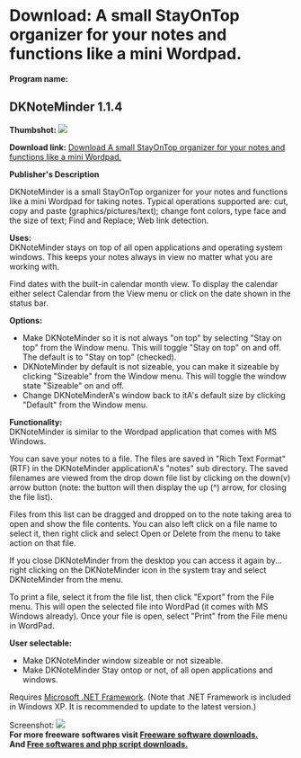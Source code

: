 # Download: A small StayOnTop organizer for your notes and functions like a mini Wordpad.

**Program name:**

## DKNoteMinder 1.1.4

  
**Thumbshot:** ![](http://www.freewarefiles.com/screenshot/dknotemd_md.gif)   
  
**Download link:** [Download A small StayOnTop organizer for your notes and functions like a mini Wordpad.](http://freesoftwares.boysofts.com/DKNoteMinder_program_19737.html)  
  


**Publisher's Description**  
  


DKNoteMinder is a small StayOnTop organizer for your notes and functions like a mini Wordpad for taking notes. Typical operations supported are: cut, copy and paste (graphics/pictures/text); change font colors, type face and the size of text; Find and Replace; Web link detection. 

**Uses:**  
DKNoteMinder stays on top of all open applications and operating system windows. This keeps your notes always in view no matter what you are working with.

Find dates with the built-in calendar month view. To display the calendar either select Calendar from the View menu or click on the date shown in the status bar.

**Options:**

  * Make DKNoteMinder so it is not always "on top" by selecting "Stay on top" from the Window menu. This will toggle "Stay on top" on and off. The default is to "Stay on top" (checked). 
  * DKNoteMinder by default is not sizeable, you can make it sizeable by clicking "Sizeable" from the Window menu. This will toggle the window state "Sizeable" on and off. 
  * Change DKNoteMinderA's window back to itA's default size by clicking "Default" from the Window menu. 

**Functionality:**  
DKNoteMinder is similar to the Wordpad application that comes with MS Windows.

You can save your notes to a file. The files are saved in "Rich Text Format" (RTF) in the DKNoteMinder applicationA's "notes" sub directory. The saved filenames are viewed from the drop down file list by clicking on the down(v) arrow button (note: the button will then display the up (^) arrow, for closing the file list).

Files from this list can be dragged and dropped on to the note taking area to open and show the file contents. You can also left click on a file name to select it, then right click and select Open or Delete from the menu to take action on that file.

If you close DKNoteMinder from the desktop you can access it again by... right clicking on the DKNoteMinder icon in the system tray and select DKNoteMinder from the menu.

To print a file, select it from the file list, then click "Export" from the File menu. This will open the selected file into WordPad (it comes with MS Windows already). Once your file is open, select "Print" from the File menu in WordPad.

**User selectable:**

  * Make DKNoteMinder window sizeable or not sizeable. 
  * Make DKNoteMinder Stay ontop or not, of all open applications and windows. 

Requires [Microsoft .NET Framework](http://msdn.microsoft.com/netframework/downloads/updates/default.aspx). (Note that .NET Framework is included in Windows XP. It is recommended to update to the latest version.)

  
  
Screenshot: ![](http://www.freewarefiles.com/screenshot/dknotemd.gif)   
**For more freeware softwares visit [Freeware software downloads.](http://freesoftwares.boysofts.com/)**   
**And [Free softwares and php script downloads.](http://www.boysofts.com/)**
